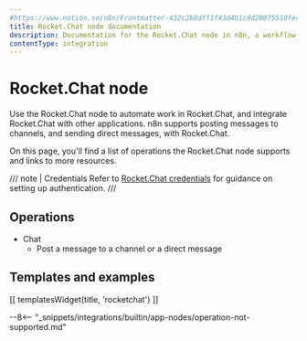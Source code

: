 ```yaml
---
#https://www.notion.so/n8n/Frontmatter-432c2b8dff1f43d4b1c8d20075510fe4
title: Rocket.Chat node documentation
description: Documentation for the Rocket.Chat node in n8n, a workflow automation platform. Includes details of operations and configuration, and links to examples and credentials information.
contentType: integration
---
```


# Rocket.Chat node

Use the Rocket.Chat node to automate work in Rocket.Chat, and integrate Rocket.Chat with other applications. n8n supports posting messages to channels, and sending direct messages, with Rocket.Chat. 

On this page, you'll find a list of operations the Rocket.Chat node supports and links to more resources.

/// note | Credentials
Refer to [Rocket.Chat credentials](/integrations/builtin/credentials/rocketchat/) for guidance on setting up authentication. 
///

## Operations

* Chat
    * Post a message to a channel or a direct message

## Templates and examples

<!-- see https://www.notion.so/n8n/Pull-in-templates-for-the-integrations-pages-37c716837b804d30a33b47475f6e3780 -->
[[ templatesWidget(title, 'rocketchat') ]]

--8<-- "_snippets/integrations/builtin/app-nodes/operation-not-supported.md"
